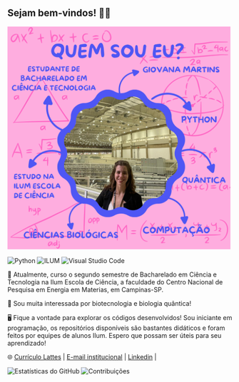 ## Sejam bem-vindos! 🌟📘
<img src="./apresentacao_github_2.png" alt="Apresentação GitHub 2" width="500"/>

![Python](https://img.shields.io/badge/Python-3.9.0-blue.svg) ![ILUM](https://img.shields.io/badge/ILUM-9B59B6?style=flat&logo=python&logoColor=white)
![Visual Studio Code](https://img.shields.io/badge/VS%20Code-007ACC?style=flat&logo=visual-studio-code&logoColor=white)



🧪 Atualmente, curso o segundo semestre de Bacharelado em Ciência e Tecnologia na Ilum Escola de Ciência, a faculdade do Centro Nacional de Pesquisa em Energia em Materias, em Campinas-SP.

🧫 Sou muita interessada por biotecnologia e biologia quântica!

🖥️ Fique a vontade para explorar os códigos desenvolvidos! Sou iniciante em programação, os repositórios disponíveis são bastantes didáticos e foram feitos por equipes de alunos Ilum. Espero que possam ser úteis para seu aprendizado! 

🌐 [Currículo Lattes](https://lattes.cnpq.br/1930244511322681) |
[E-mail institucional](giovana24008@ilum.cnpem.br) |
[Linkedin](linkedin.com/in/giovana-martins-coelho-a325852ab) |

![Estatísticas do GitHub](https://github-readme-stats.vercel.app/api?username=giovana2005&show_icons=true&theme=radical)
![Contribuições](https://github-readme-stats.vercel.app/api/top-langs/?username=giovana2005&layout=compact&theme=radical)





<!--
**giovana2005/giovana2005** is a ✨ _special_ ✨ repository because its `README.md` (this file) appears on your GitHub profile.

Here are some ideas to get you started:

- 🔭 I’m currently working on ...
- 🌱 I’m currently learning ...
- 👯 I’m looking to collaborate on ...
- 🤔 I’m looking for help with ...
- 💬 Ask me about ...
- 📫 How to reach me: ...
- 😄 Pronouns: ...
- ⚡ Fun fact: ...
-->
